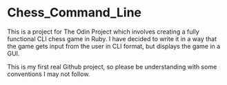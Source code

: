 # Chess_Command_Line

This is a project for The Odin Project which involves creating a fully functional CLI chess game in Ruby. I have decided to write it in a way that the game gets input from the user in CLI format, but displays the game in a GUI.


This is my first real Github project, so please be understanding with some conventions I may not follow.
